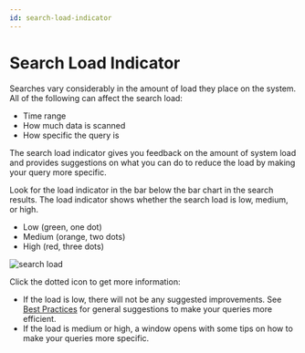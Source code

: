 ```yaml
---
id: search-load-indicator
---
```


# Search Load Indicator

Searches vary considerably in the amount of load they place on the system. All of the following can affect the search load:

* Time range
* How much data is scanned
* How specific the query is

The search load indicator gives you feedback on the amount of system load and provides suggestions on what you can do to reduce the load by making your query more specific. 

Look for the load indicator in the bar below the bar chart in the search results. The load indicator shows whether the search load is low, medium, or high.

* Low (green, one dot)
* Medium (orange, two dots)
* High (red, three dots)

![search load](/img/search/get-started-search/how-to-use-search-page/search-load.png)

Click the dotted icon to get more information:

* If the load is low, there will not be any suggested improvements. See [Best Practices](../build-search/best-practices-search.md) for general suggestions to make your queries more efficient.
* If the load is medium or high, a window opens with some tips on how to make your queries more specific.
